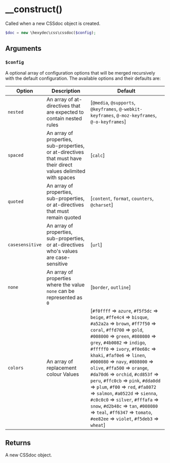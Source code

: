 # \__construct()

Called when a new CSSdoc object is created.

```php
$doc = new \hexydec\css\cssdoc($config);
```

## Arguments

### `$config`

A optional array of configuration options that will be merged recursively with the default configuration. The available options and their defaults are:

| Option		| Description													| Default																|
|---------------|---------------------------------------------------------------|-----------------------------------------------------------------------|
| `nested`		| An array of at-directives that are expected to contain nested rules | [`@media`, `@supports`, `@keyframes`, `@-webkit-keyframes`, `@-moz-keyframes`, `@-o-keyframes`] |
| `spaced`		| An array of properties, sub-properties, or at-directives that must have their direct values delimited with spaces | [`calc`]			|
| `quoted`		| An array of properties, sub-properties, or at-directives that must remain quoted | [`content`, `format`, `counters`, `@charset`]		|
| `casesensitive` | An array of properties, sub-properties, or at-directives who's values are case-sensitive | [`url`]									|
| `none`		| An array of properties where the value `none` can be represented as `0` | [`border`, `outline`]										|
| `colors`		| An array of replacement colour Values							| [`#f0ffff` => `azure`, `#f5f5dc` => `beige`, `#ffe4c4` => `bisque`, `#a52a2a` => `brown`, `#ff7f50` => `coral`, `#ffd700` => `gold`, `#008000` => `green`, `#808080` => `grey`, `#4b0082` => `indigo`, `#fffff0` => `ivory`, `#f0e68c` => `khaki`, `#faf0e6` => `linen`, `#000080` => `navy`, `#808000` => `olive`, `#ffa500` => `orange`, `#da70d6` => `orchid`, `#cd853f` => `peru`, `#ffc0cb` => `pink`, `#dda0dd` => `plum`, `#f00` => `red`, `#fa8072` => `salmon`, `#a0522d` => `sienna`, `#c0c0c0` => `silver`, `#fffafa` => `snow`, `#d2b48c` => `tan`, `#008080` => `teal`, `#ff6347` => `tomato`, `#ee82ee` => `violet`, `#f5deb3` => `wheat`] |

## Returns

A new CSSdoc object.
